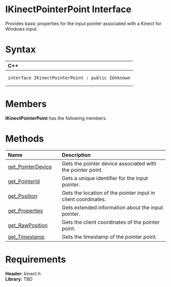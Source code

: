 IKinectPointerPoint Interface  
=============================  

Provides basic properties for the input pointer associated with a Kinect for Windows input. <span id="syntaxSection"></span>

Syntax  
======  

<table>
<colgroup>
<col width="100%" />
</colgroup>
<thead>
<tr class="header">
<th align="left">C++</th>
</tr>
</thead>
<tbody>
<tr class="odd">
<td align="left"><pre><code>interface IKinectPointerPoint : public IUnknown</code></pre></td>
</tr>
</tbody>
</table>

<span id="classMembersSection"></span>

Members  
=======  

**IKinectPointerPoint** has the following members.  

<span id="publicmethodsSection"></span>

Methods  
=======  

<table>
<colgroup>
<col width="30%" />
<col width="60%" />
</colgroup>
<thead>
<tr class="header">
<th align="left">Name</th>
<th align="left">Description</th>
</tr>
</thead>
<tbody>
<tr class="odd">
<td align="left"><a href="IKinectPointerPoint/Methods/get_PointerDevice_Method.md">get_PointerDevice</a></td>
<td align="left">Gets the pointer device associated with the pointer point.</td>
</tr>
<tr class="even">
<td align="left"><a href="IKinectPointerPoint/Methods/get_PointerId_Method.md">get_PointerId</a></td>
<td align="left">Gets a unique identifier for the input pointer.</td>
</tr>
<tr class="odd">
<td align="left"><a href="IKinectPointerPoint/Methods/get_Position_Method.md">get_Position</a></td>
<td align="left">Gets the location of the pointer input in client coordinates.</td>
</tr>
<tr class="even">
<td align="left"><a href="IKinectPointerPoint/Methods/get_Properties_Method.md">get_Properties</a></td>
<td align="left">Gets extended information about the input pointer.</td>
</tr>
<tr class="odd">
<td align="left"><a href="IKinectPointerPoint/Methods/get_RawPosition_Method.md">get_RawPosition</a></td>
<td align="left">Gets the client coordinates of the pointer point.</td>
</tr>
<tr class="even">
<td align="left"><a href="IKinectPointerPoint/Methods/get_Timestamp_Method.md">get_Timestamp</a></td>
<td align="left">Gets the timestamp of the pointer point.</td>
</tr>
</tbody>
</table>

<span id="requirements"></span>

Requirements  
============  

**Header:** kinect.h  
**Library:** TBD  



<!--Please do not edit the data in the comment block below.-->
<!--
TOCTitle : IKinectPointerPoint Interface
RLTitle : IKinectPointerPoint Interface
KeywordK : IKinectPointerPoint interface, about
HelpPriority : 2
TopicType : apiref
KeywordF : IKinectPointerPoint
KeywordF : Microsoft.Kinect.kinect.IKinectPointerPoint
KeywordA : T:Microsoft.Kinect.kinect.IKinectPointerPoint
AssetID : T:Microsoft.Kinect.kinect.IKinectPointerPoint
Locale : en-us
CommunityContent : 1
APIType : Managed
APILocation : 
APIName : Microsoft.Kinect.kinect.IKinectPointerPoint
TargetOS : Windows
TopicType : kbSyntax
DevLang : C++
DocSet : K4Wv2
ProjType : K4Wv2Proj
Technology : Kinect for Windows
Product : Kinect for Windows SDK v2
productversion : 20
-->

